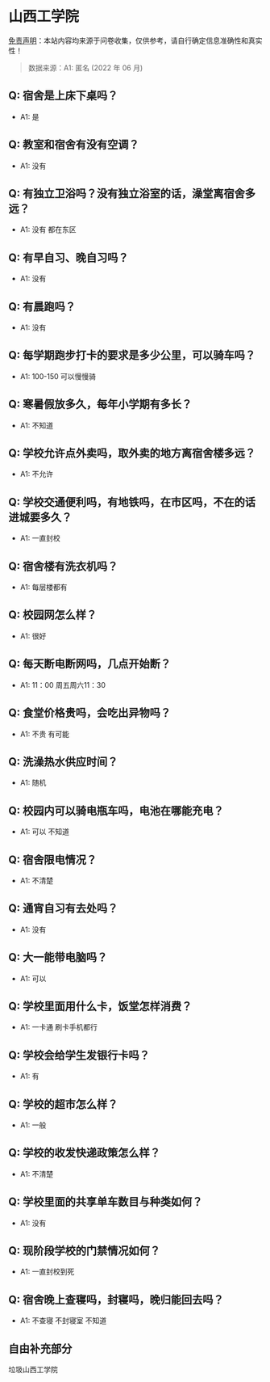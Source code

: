 # 山西工学院

[免责声明](https://colleges.chat/#_3)：本站内容均来源于问卷收集，仅供参考，请自行确定信息准确性和真实性！

> 数据来源：A1: 匿名 (2022 年 06 月)

## Q: 宿舍是上床下桌吗？

- A1: 是

## Q: 教室和宿舍有没有空调？

- A1: 没有

## Q: 有独立卫浴吗？没有独立浴室的话，澡堂离宿舍多远？

- A1: 没有 都在东区

## Q: 有早自习、晚自习吗？

- A1: 没有

## Q: 有晨跑吗？

- A1: 没有

## Q: 每学期跑步打卡的要求是多少公里，可以骑车吗？

- A1: 100-150 可以慢慢骑

## Q: 寒暑假放多久，每年小学期有多长？

- A1: 不知道

## Q: 学校允许点外卖吗，取外卖的地方离宿舍楼多远？

- A1: 不允许

## Q: 学校交通便利吗，有地铁吗，在市区吗，不在的话进城要多久？

- A1: 一直封校

## Q: 宿舍楼有洗衣机吗？

- A1: 每层楼都有

## Q: 校园网怎么样？

- A1: 很好

## Q: 每天断电断网吗，几点开始断？

- A1: 11：00 周五周六11：30

## Q: 食堂价格贵吗，会吃出异物吗？

- A1: 不贵 有可能

## Q: 洗澡热水供应时间？

- A1: 随机

## Q: 校园内可以骑电瓶车吗，电池在哪能充电？

- A1: 可以 不知道

## Q: 宿舍限电情况？

- A1: 不清楚

## Q: 通宵自习有去处吗？

- A1: 没有

## Q: 大一能带电脑吗？

- A1: 可以

## Q: 学校里面用什么卡，饭堂怎样消费？

- A1: 一卡通 刷卡手机都行

## Q: 学校会给学生发银行卡吗？

- A1: 有

## Q: 学校的超市怎么样？

- A1: 一般

## Q: 学校的收发快递政策怎么样？

- A1: 不清楚

## Q: 学校里面的共享单车数目与种类如何？

- A1: 没有

## Q: 现阶段学校的门禁情况如何？

- A1: 一直封校到死

## Q: 宿舍晚上查寝吗，封寝吗，晚归能回去吗？

- A1: 不查寝 不封寝室 不知道

## 自由补充部分

垃圾山西工学院